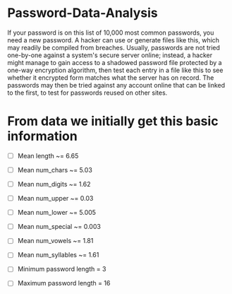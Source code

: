# Password-Data-Analysis

If your password is on this list of 10,000 most common passwords, you need a new password. A hacker can use or generate files like this, which may readily be compiled from breaches. Usually, passwords are not tried one-by-one against a system's secure server online; instead, a hacker might manage to gain access to a shadowed password file protected by a one-way encryption algorithm, then test each entry in a file like this to see whether it encrypted form matches what the server has on record. The passwords may then be tried against any account online that can be linked to the first, to test for passwords reused on other sites.

# From data we initially get this basic information

- [ ] Mean length ~= 6.65

- [ ] Mean num_chars ~= 5.03

- [ ] Mean num_digits ~= 1.62

- [ ] Mean num_upper ~= 0.03

- [ ] Mean num_lower ~= 5.005

- [ ] Mean num_special ~= 0.003

- [ ] Mean num_vowels ~= 1.81

- [ ] Mean num_syllables ~= 1.61

- [ ] Minimum password length = 3

- [ ] Maximum password length = 16


